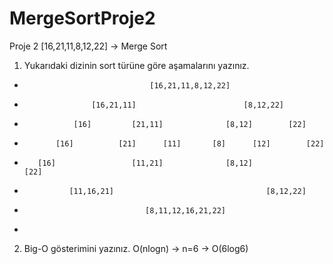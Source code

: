 # MergeSortProje2
Proje 2
[16,21,11,8,12,22] -> Merge Sort
1.	Yukarıdaki dizinin sort türüne göre aşamalarını yazınız.
-                                 [16,21,11,8,12,22]
-                    [16,21,11]                        [8,12,22]
-                [16]         [21,11]              [8,12]        [22]
-            [16]          [21]      [11]       [8]      [12]        [22]
-        [16]                 [11,21]              [8,12]                [22]
-               [11,16,21]                                  [8,12,22]               
-                                [8,11,12,16,21,22]
- 
2.	Big-O gösterimini yazınız.
O(nlogn) -> n=6 -> O(6log6)
